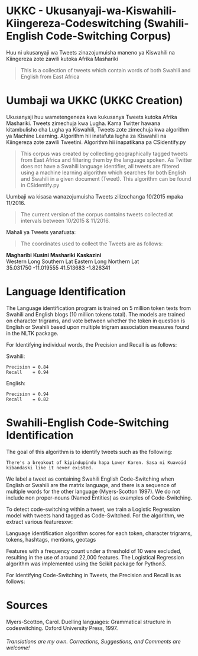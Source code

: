 # UKKC - Ukusanyaji-wa-Kiswahili-Kiingereza-Codeswitching (Swahili-English Code-Switching Corpus)  

  Huu ni ukusanyaji wa Tweets zinazojumuisha maneno ya Kiswahili na Kiingereza zote zawili kutoka Afrika Mashariki  
  > This is a collection of tweets which contain words of both Swahili and English from East Africa  

# Uumbaji wa UKKC (UKKC Creation)

  Ukusanyaji huu wametengeneza kwa kukusanya Tweets kutoka Afrika Mashariki. Tweets zimechuja kwa Lugha. Kama Twitter hawana kitambulisho cha Lugha ya Kiswahili, Tweets zote zimechuja kwa algorithm ya Machine Learning. Algorithm hii inatafuta lugha za Kiswahili na Kiingereza zote zawili Tweetini. Algorithm hii inapatikana pa CSidentify.py  
  >This corpus was created by collecting geographically tagged tweets from East Africa and filtering them by the language spoken. As Twitter does not have a Swahili language identifier, all tweets are filtered using a machine learning algorithm which searches for both English and Swahili in a given document (Tweet). This algorithm can be found in CSidentify.py  

  Uumbaji wa kisasa wanazojumuisha Tweets zilizochanga 10/2015 mpaka 11/2016.  
  >The current version of the corpus contains tweets collected at intervals between 10/2015 & 11/2016.  

  Mahali ya Tweets yanafuata:  
  >The coordinates used to collect the Tweets are as follows:  

  **Magharibi**     **Kusini**     **Mashariki**    **Kaskazini**  
    Western Long    Southern Lat   Eastern Long     Northern Lat  
      35.031750     -11.019555       41.513683        -1.826341  

# Language Identification

  The Language identification program is trained on 5 million token texts from Swahili and English blogs (10 million tokens total). The models are trained on character trigrams, and vote between whether the token in question is English or Swahili based upon multiple trigram association measures found in the NLTK package.

  For Identifying individual words, the Precision and Recall is as follows:

  Swahili:

    Precision = 0.84
    Recall    = 0.94

  English:

    Precision = 0.94
    Recall    = 0.82

# Swahili-English Code-Switching Identification

  The goal of this algorithm is to identify tweets such as the following:

    There's a breakout of kipindupindu hapa Lower Karen. Sasa ni Kuavoid kibandaski like it never existed.

  We label a tweet as containing Swahili English Code-Switching when English or Swahili are the matrix language, and there is a sequence of multiple words for the other language (Myers-Scotton 1997). We do not include non proper-nouns (Named Entities) as examples of Code-Switching.

  To detect code-switching within a tweet, we train a Logistic Regression model with tweets hand tagged as Code-Switched. For the algorithm, we extract various featuresxw:

  Language identification algorithm scores for each token,
  character trigrams,
  tokens,
  hashtags,
  mentions,
  geotags

  Features with a frequency count under a threshold of 10 were excluded, resulting in the use of around 22,000 features. The Logistical Regression algorithm was implemented using the Scikit package for Python3.

  For Identifying Code-Switching in Tweets, the Precision and Recall is as follows:


# Sources

  Myers-Scotton, Carol. Duelling languages: Grammatical structure in codeswitching. Oxford University Press, 1997.

###### Translations are my own. Corrections, Suggestions, and Comments are welcome!
